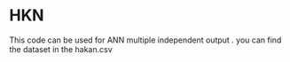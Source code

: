 # HKN
This code can be used for ANN  multiple independent output .
you can find the dataset in the hakan.csv
